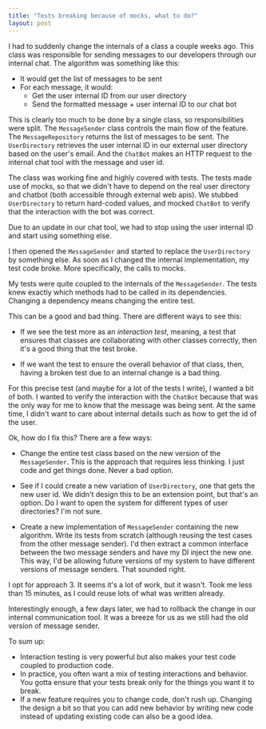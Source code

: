 ```yaml
---
title: "Tests breaking because of mocks, what to do?"
layout: post
---
```


I had to suddenly change the internals of a class a couple weeks ago. This class was responsible for sending messages to our developers through our internal chat. The algorithm was something like this:

* It would get the list of messages to be sent
* For each message, it would:
	* Get the user internal ID from our user directory
	* Send the formatted message + user internal ID to our chat bot

This is clearly too much to be done by a single class, so responsibilities were split. The `MessageSender` class controls the main flow of the feature. The `MessageRepository` returns the list of messages to be sent. The `UserDirectory` retrieves the user internal ID in our external user directory based on the user's email. And the `ChatBot` makes an HTTP request to the internal chat tool with the message and user id.

The class was working fine and highly covered with tests. The tests made use of mocks, so that we didn't have to depend on the real user directory and chatbot (both accessible through external web apis). We stubbed `UserDirectory` to return hard-coded values, and mocked `ChatBot` to verify that the interaction with the bot was correct.

Due to an update in our chat tool, we had to stop using the user internal ID and start using something else. 

I then opened the `MessageSender` and started to replace the `UserDirectory` by something else. As soon as I changed the internal implementation, my test code broke. More specifically, the calls to mocks.

My tests were quite coupled to the internals of the `MessageSender`. The tests knew exactly which methods had to be called in its dependencies. Changing a dependency means changing the entire test.

This can be a good and bad thing. There are different ways to see this:

* If we see the test more as an _interaction test_, meaning, a test that ensures that classes are collaborating with other classes correctly, then it's a good thing that the test broke. 

* If we want the test to ensure the overall behavior of that class, then, having a broken test due to an internal change is a bad thing.

For this precise test (and maybe for a lot of the tests I write), I wanted a bit of both. I wanted to verify the interaction with the `ChatBot` because that was the only way for me to know that the message was being sent. At the same time, I didn't want to care about internal details such as how to get the id of the user.

Ok, how do I fix this? There are a few ways: 

* Change the entire test class based on the new version of the `MessageSender`. This is the approach that requires less thinking. I just code and get things done. Never a bad option.

* See if I could create a new variation of `UserDirectory`, one that gets the new user id. We didn't design this to be an extension point, but that's an option. Do I want to open the system for different types of user directories? I'm not sure.

* Create a new implementation of `MessageSender` containing the new algorithm. Write its tests from scratch (although reusing the test cases from the other message sender). I'd then extract a common interface between the two message senders and have my DI inject the new one. This way, I'd be allowing future versions of my system to have different versions of message senders. That sounded right.

I opt for approach 3. It seems it's a lot of work, but it wasn't. Took me less than 15 minutes, as I could reuse lots of what was written already. 

Interestingly enough, a few days later, we had to rollback the change in our internal communication tool. It was a breeze for us as we still had the old version of message sender.

To sum up: 

* Interaction testing is very powerful but also makes your test code coupled to production code. 
* In practice, you often want a mix of testing interactions and behavior. You gotta ensure that your tests break only for the things you want it to break.
* If a new feature requires you to change code, don't rush up. Changing the design a bit so that you can add new behavior by writing new code instead of updating existing code can also be a good idea.
